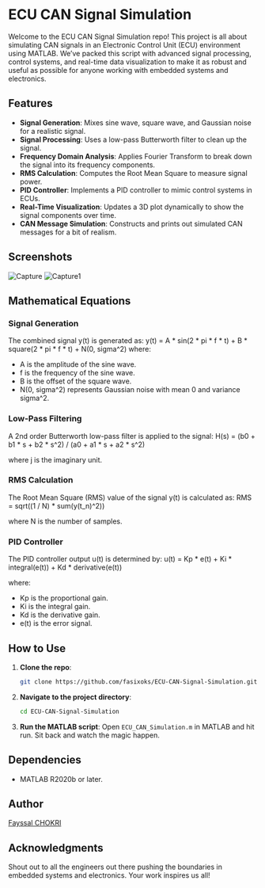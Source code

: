 # ECU CAN Signal Simulation

Welcome to the ECU CAN Signal Simulation repo! This project is all about simulating CAN signals in an Electronic Control Unit (ECU) environment using MATLAB. We’ve packed this script with advanced signal processing, control systems, and real-time data visualization to make it as robust and useful as possible for anyone working with embedded systems and electronics.

## Features

- **Signal Generation**: Mixes sine wave, square wave, and Gaussian noise for a realistic signal.
- **Signal Processing**: Uses a low-pass Butterworth filter to clean up the signal.
- **Frequency Domain Analysis**: Applies Fourier Transform to break down the signal into its frequency components.
- **RMS Calculation**: Computes the Root Mean Square to measure signal power.
- **PID Controller**: Implements a PID controller to mimic control systems in ECUs.
- **Real-Time Visualization**: Updates a 3D plot dynamically to show the signal components over time.
- **CAN Message Simulation**: Constructs and prints out simulated CAN messages for a bit of realism.
## Screenshots
![Capture](https://github.com/fasixoks/ECU-CAN-Signal-Simulation/assets/126894089/1bedc604-f807-4b4a-bd36-0f65fa5374aa)
![Capture1](https://github.com/fasixoks/ECU-CAN-Signal-Simulation/assets/126894089/7b9596f5-614d-4851-937d-4273561796b1)

## Mathematical Equations

### Signal Generation
The combined signal y(t) is generated as:
y(t) = A * sin(2 * pi * f * t) + B * square(2 * pi * f * t) + N(0, sigma^2)
where:
- A is the amplitude of the sine wave.
- f is the frequency of the sine wave.
- B is the offset of the square wave.
- N(0, sigma^2) represents Gaussian noise with mean 0 and variance sigma^2.

### Low-Pass Filtering
A 2nd order Butterworth low-pass filter is applied to the signal:
H(s) = (b0 + b1 * s + b2 * s^2) / (a0 + a1 * s + a2 * s^2)

where j is the imaginary unit.

### RMS Calculation
The Root Mean Square (RMS) value of the signal y(t) is calculated as:
RMS = sqrt((1 / N) * sum(y(t_n)^2))

where N is the number of samples.

### PID Controller
The PID controller output u(t) is determined by:
u(t) = Kp * e(t) + Ki * integral(e(t)) + Kd * derivative(e(t))

where:
- Kp is the proportional gain.
- Ki is the integral gain.
- Kd is the derivative gain.
- e(t) is the error signal.



## How to Use

1. **Clone the repo**:
    ```sh
    git clone https://github.com/fasixoks/ECU-CAN-Signal-Simulation.git
    ```

2. **Navigate to the project directory**:
    ```sh
    cd ECU-CAN-Signal-Simulation
    ```

3. **Run the MATLAB script**:
    Open `ECU_CAN_Simulation.m` in MATLAB and hit run. Sit back and watch the magic happen.

## Dependencies

- MATLAB R2020b or later.


## Author

[Fayssal CHOKRI](https://github.com/fasixoks)

## Acknowledgments

Shout out to all the engineers out there pushing the boundaries in embedded systems and electronics. Your work inspires us all!

